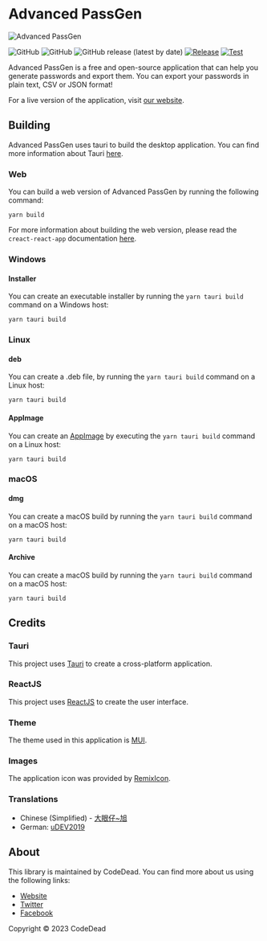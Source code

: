 # Advanced PassGen

![Advanced PassGen](https://i.imgur.com/1hBINPf.png)

![GitHub](https://img.shields.io/badge/language-JavaScript+Rust-green)
![GitHub](https://img.shields.io/github/license/CodeDead/Advanced-PassGen)
![GitHub release (latest by date)](https://img.shields.io/github/v/release/CodeDead/Advanced-PassGen)
[![Release](https://github.com/CodeDead/Advanced-PassGen/actions/workflows/release.yml/badge.svg)](https://github.com/CodeDead/Advanced-PassGen/actions/workflows/release.yml)
[![Test](https://github.com/CodeDead/Advanced-PassGen/actions/workflows/test.yml/badge.svg)](https://github.com/CodeDead/Advanced-PassGen/actions/workflows/test.yml)

Advanced PassGen is a free and open-source application that can help you generate passwords and export them. You can export your passwords in plain text, CSV or JSON format!

For a live version of the application, visit [our website](https://advancedpassgen.codedead.com).

## Building

Advanced PassGen uses tauri to build the desktop application. You can find more information about Tauri [here](https://tauri.app/v1/guides/getting-started/prerequisites).

### Web

You can build a web version of Advanced PassGen by running the following command:

```shell
yarn build
```

For more information about building the web version, please read the `creact-react-app` documentation [here](https://create-react-app.dev/docs/production-build).

### Windows

#### Installer

You can create an executable installer by running the `yarn tauri build` command on a Windows host:
```shell
yarn tauri build
```

### Linux

#### deb

You can create a .deb file, by running the `yarn tauri build` command on a Linux host:
```shell
yarn tauri build
```

#### AppImage

You can create an [AppImage](https://appimage.github.io/) by executing the `yarn tauri build` command on a Linux host:
```shell
yarn tauri build
```

### macOS

#### dmg

You can create a macOS build by running the `yarn tauri build` command on a macOS host:
```shell
yarn tauri build
```

#### Archive

You can create a macOS build by running the `yarn tauri build` command on a macOS host:
```shell
yarn tauri build
```

## Credits

### Tauri

This project uses [Tauri](https://tauri.app/) to create a cross-platform application.

### ReactJS

This project uses [ReactJS](https://reactjs.org/) to create the user interface.

### Theme

The theme used in this application is [MUI](https://mui.com/).

### Images

The application icon was provided by [RemixIcon](https://remixicon.com/).

### Translations

* Chinese (Simplified) - [大眼仔~旭](https://github.com/wcxu21)
* German: [uDEV2019](https://github.com/uDEV2019)

## About

This library is maintained by CodeDead. You can find more about us using the following links:
* [Website](https://codedead.com/)
* [Twitter](https://twitter.com/C0DEDEAD/)
* [Facebook](https://facebook.com/deadlinecodedead/)

Copyright © 2023 CodeDead
